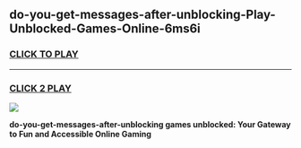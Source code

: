 
## do-you-get-messages-after-unblocking-Play-Unblocked-Games-Online-6ms6i
<h3>
<a href="https://premium76.site?title=do-you-get-messages-after-unblocking&ref=25A">CLICK TO PLAY</a></h3>
<hr>

<h3>
<a href="https://premium76.site?title=do-you-get-messages-after-unblocking&ref=25A">CLICK 2 PLAY</a>
  
</h3>

<a href="https://premium76.site?title=do-you-get-messages-after-unblocking&ref=25A"><img src="https://clearcache.store/games.png"></a>


**do-you-get-messages-after-unblocking games unblocked: Your Gateway to Fun and Accessible Online Gaming**
